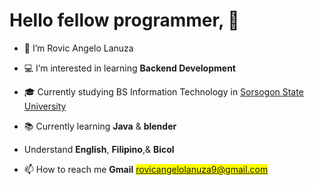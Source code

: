 # Hello fellow programmer, 👋

- :boy: I’m Rovic Angelo Lanuza
- :computer: I’m interested in learning **Backend Development**
- :mortar_board: Currently studying BS Information Technology in [Sorsogon State University](https://sorsu.edu.ph/)
- :books: Currently learning **Java** & **blender**
- Understand **English**, **Filipino**,& **Bicol**


- 📫 How to reach me 
 **Gmail**  <mark>rovicangelolanuza9@gmail.com</mark>

